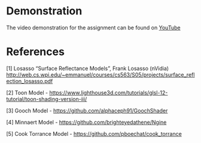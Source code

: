# Demonstration

The video demonstration for the assignment can be found on [YouTube](https://www.youtube.com/watch?v=g2mE3FI-L6w)

# References

[1] Losasso “Surface Reflectance Models”, Frank Losasso (nVidia) http://web.cs.wpi.edu/~emmanuel/courses/cs563/S05/projects/surface_reflection_losasso.pdf

[2] Toon Model - https://www.lighthouse3d.com/tutorials/glsl-12-tutorial/toon-shading-version-iii/

[3] Gooch Model - https://github.com/alphaceph91/GoochShader

[4] Minnaert Model - https://github.com/brighteyedathene/Ngine

[5] Cook Torrance Model - https://github.com/pboechat/cook_torrance
